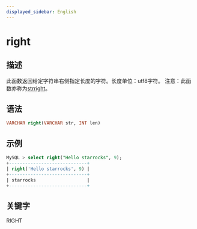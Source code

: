 ```yaml
---
displayed_sidebar: English
---
```


# right

## 描述

此函数返回给定字符串右侧指定长度的字符。长度单位：utf8字符。
注意：此函数亦称为[strright](strright.md)。

## 语法

```SQL
VARCHAR right(VARCHAR str, INT len)
```

## 示例

```SQL
MySQL > select right("Hello starrocks", 9);
+-----------------------------+
| right('Hello starrocks', 9) |
+-----------------------------+
| starrocks                   |
+-----------------------------+
```

## 关键字

RIGHT